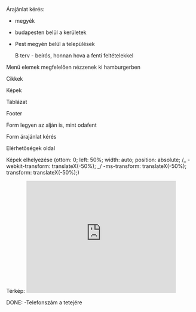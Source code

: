 Árajánlat kérés:

- megyék
- budapesten belül a kerületek
- Pest megyén belül a települések

  B terv - beírós, honnan hova a fenti feltételekkel

Menü elemek megfelelően nézzenek ki hamburgerben

Cikkek

Képek

Táblázat

Footer

Form legyen az alján is, mint odafent

Form árajánlat kérés

Elérhetőségek oldal

Képek elhelyezése
(ottom: 0;
left: 50%;
width: auto;
position: absolute;
/_ -webkit-transform: translateX(-50%); _/
-ms-transform: translateX(-50%);
transform: translateX(-50%);)

Térkép: <iframe src="https://www.google.com/maps/embed?pb=!1m18!1m12!1m3!1d2695.364070751767!2d19.073616315189803!3d47.50230060317114!2m3!1f0!2f0!3f0!3m2!1i1024!2i768!4f13.1!3m3!1m2!1s0x4741dc647f6fcd2f%3A0x574be5a6836cee61!2sBudapest%2C%20R%C3%B3zsa%20u.%201%2C%201077!5e0!3m2!1shu!2shu!4v1612110453560!5m2!1shu!2shu" width="400" height="300" frameborder="0" style="border:0;" allowfullscreen="" aria-hidden="false" tabindex="0"></iframe>

DONE:
-Telefonszám a tetejére
